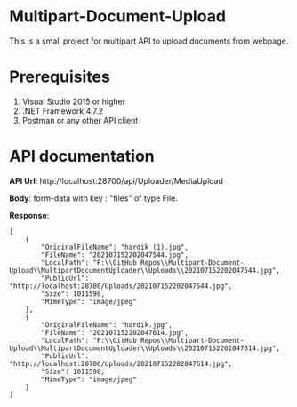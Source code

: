 # Multipart-Document-Upload
This is a small project for multipart API to upload documents from webpage.

# Prerequisites
1. Visual Studio 2015 or higher
2. .NET Framework 4.7.2
3. Postman or any other API client

# API documentation
**API Url**: http://localhost:28700/api/Uploader/MediaUpload

**Body**: form-data with key : "files" of type File.

**Response**: 
```
[
    {
        "OriginalFileName": "hardik (1).jpg",
        "FileName": "202107152202047544.jpg",
        "LocalPath": "F:\\GitHub Repos\\Multipart-Document-Upload\\MultipartDocumentUploader\\Uploads\\202107152202047544.jpg",
        "PublicUrl": "http://localhost:28700/Uploads/202107152202047544.jpg",
        "Size": 1011598,
        "MimeType": "image/jpeg"
    },
    {
        "OriginalFileName": "hardik.jpg",
        "FileName": "202107152202047614.jpg",
        "LocalPath": "F:\\GitHub Repos\\Multipart-Document-Upload\\MultipartDocumentUploader\\Uploads\\202107152202047614.jpg",
        "PublicUrl": "http://localhost:28700/Uploads/202107152202047614.jpg",
        "Size": 1011598,
        "MimeType": "image/jpeg"
    }
]
```
